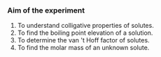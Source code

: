 ### Aim of the experiment
1. To understand colligative properties of solutes.
2. To find the boiling point elevation of a solution.
3. To determine the van 't Hoff factor of solutes.
4. To find the molar mass of an unknown solute.
